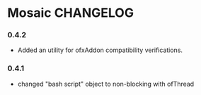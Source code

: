 # Mosaic CHANGELOG

### 0.4.2
- Added an utility for ofxAddon compatibility verifications.

### 0.4.1

- changed "bash script" object to non-blocking with ofThread

